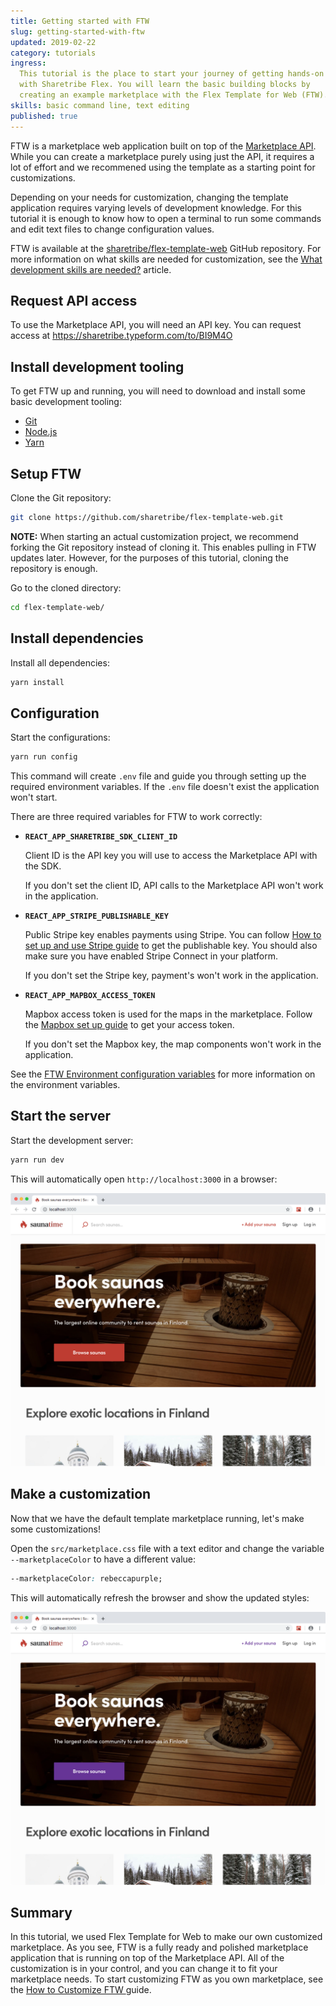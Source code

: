 ```yaml
---
title: Getting started with FTW
slug: getting-started-with-ftw
updated: 2019-02-22
category: tutorials
ingress:
  This tutorial is the place to start your journey of getting hands-on
  with Sharetribe Flex. You will learn the basic building blocks by
  creating an example marketplace with the Flex Template for Web (FTW).
skills: basic command line, text editing
published: true
---
```


FTW is a marketplace web application built on top of the
[Marketplace API](/background/concepts/#marketplace-api). While you can
create a marketplace purely using just the API, it requires a lot of
effort and we recommened using the template as a starting point for
customizations.

Depending on your needs for customization, changing the template
application requires varying levels of development knowledge. For this
tutorial it is enough to know how to open a terminal to run some
commands and edit text files to change configuration values.

FTW is available at the
[sharetribe/flex-template-web](https://github.com/sharetribe/flex-template-web)
GitHub repository. For more information on what skills are needed for
customization, see the
[What development skills are needed?](/background/development-skills/)
article.

## Request API access

To use the Marketplace API, you will need an API key. You can request
access at https://sharetribe.typeform.com/to/BI9M4O

## Install development tooling

To get FTW up and running, you will need to download and install some
basic development tooling:

- [Git](https://git-scm.com/downloads)
- [Node.js](https://nodejs.org/)
- [Yarn](https://yarnpkg.com/docs/install)

## Setup FTW

<asciinema id="267480"></asciinema>

Clone the Git repository:

```bash
git clone https://github.com/sharetribe/flex-template-web.git
```

**NOTE:** When starting an actual customization project, we recommend
forking the Git repository instead of cloning it. This enables pulling
in FTW updates later. However, for the purposes of this tutorial,
cloning the repository is enough.

Go to the cloned directory:

```bash
cd flex-template-web/
```

## Install dependencies

Install all dependencies:

```bash
yarn install
```

## Configuration

Start the configurations:

```bash
yarn run config
```

This command will create `.env` file and guide you through setting up
the required environment variables. If the `.env` file doesn't exist the
application won't start.

There are three required variables for FTW to work correctly:

- **`REACT_APP_SHARETRIBE_SDK_CLIENT_ID`**

  Client ID is the API key you will use to access the Marketplace API
  with the SDK.

  If you don't set the client ID, API calls to the Marketplace API won't
  work in the application.

- **`REACT_APP_STRIPE_PUBLISHABLE_KEY`**

  Public Stripe key enables payments using Stripe. You can follow
  [How to set up and use Stripe guide](/guides/how-to-set-up-and-use-stripe/)
  to get the publishable key. You should also make sure you have enabled
  Stripe Connect in your platform.

  If you don't set the Stripe key, payment's won't work in the
  application.

- **`REACT_APP_MAPBOX_ACCESS_TOKEN`**

  Mapbox access token is used for the maps in the marketplace. Follow
  the [Mapbox set up guide](/guides/how-to-set-up-mapbox-for-ftw/) to
  get your access token.

  If you don't set the Mapbox key, the map components won't work in the
  application.

See the [FTW Environment configuration variables](/references/ftw-env/)
for more information on the environment variables.

## Start the server

Start the development server:

```bash
yarn run dev
```

This will automatically open `http://localhost:3000` in a browser:

![Default marketplace screenshot](./saunatime-default.png)

## Make a customization

Now that we have the default template marketplace running, let's make
some customizations!

Open the `src/marketplace.css` file with a text editor and change the
variable `--marketplaceColor` to have a different value:

```css
--marketplaceColor: rebeccapurple;
```

This will automatically refresh the browser and show the updated styles:

![Customized marketplace screenshot](./saunatime-customized.png)

## Summary

In this tutorial, we used Flex Template for Web to make our own
customized marketplace. As you see, FTW is a fully ready and polished
marketplace application that is running on top of the Marketplace API.
All of the customization is in your control, and you can change it to
fit your marketplace needs. To start customizing FTW as you own
marketplace, see the
[How to Customize FTW ](/guides/how-to-customize-ftw/) guide.
